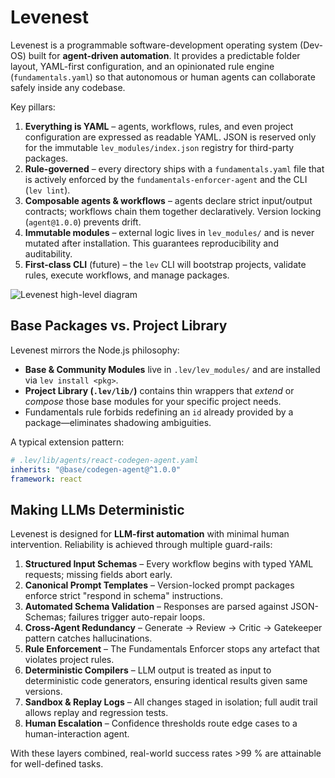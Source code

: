# Levenest

Levenest is a programmable software-development operating system (Dev-OS) built for **agent-driven automation**.  It provides a predictable folder layout, YAML-first configuration, and an opinionated rule engine (`fundamentals.yaml`) so that autonomous or human agents can collaborate safely inside any codebase.

Key pillars:

1. **Everything is YAML** – agents, workflows, rules, and even project configuration are expressed as readable YAML.  JSON is reserved only for the immutable `lev_modules/index.json` registry for third-party packages.
2. **Rule-governed** – every directory ships with a `fundamentals.yaml` file that is actively enforced by the `fundamentals-enforcer-agent` and the CLI (`lev lint`).
3. **Composable agents & workflows** – agents declare strict input/output contracts; workflows chain them together declaratively.  Version locking (`agent@1.0.0`) prevents drift.
4. **Immutable modules** – external logic lives in `lev_modules/` and is never mutated after installation.  This guarantees reproducibility and auditability.
5. **First-class CLI** (future) – the `lev` CLI will bootstrap projects, validate rules, execute workflows, and manage packages.

![Levenest high-level diagram](future.png)

## Base Packages vs. Project Library

Levenest mirrors the Node.js philosophy:

* **Base & Community Modules** live in `.lev/lev_modules/` and are installed via `lev install <pkg>`.
* **Project Library (`.lev/lib/`)** contains thin wrappers that *extend* or *compose* those base modules for your specific project needs.
* Fundamentals rule forbids redefining an `id` already provided by a package—eliminates shadowing ambiguities.

A typical extension pattern:

```yaml
# .lev/lib/agents/react-codegen-agent.yaml
inherits: "@base/codegen-agent@^1.0.0"
framework: react
```

## Making LLMs Deterministic

Levenest is designed for **LLM-first automation** with minimal human intervention.  Reliability is achieved through multiple guard-rails:

1. **Structured Input Schemas** – Every workflow begins with typed YAML requests; missing fields abort early.
2. **Canonical Prompt Templates** – Version-locked prompt packages enforce strict "respond in schema" instructions.
3. **Automated Schema Validation** – Responses are parsed against JSON-Schemas; failures trigger auto-repair loops.
4. **Cross-Agent Redundancy** – Generate → Review → Critic → Gatekeeper pattern catches hallucinations.
5. **Rule Enforcement** – The Fundamentals Enforcer stops any artefact that violates project rules.
6. **Deterministic Compilers** – LLM output is treated as input to deterministic code generators, ensuring identical results given same versions.
7. **Sandbox & Replay Logs** – All changes staged in isolation; full audit trail allows replay and regression tests.
8. **Human Escalation** – Confidence thresholds route edge cases to a human-interaction agent.

With these layers combined, real-world success rates >99 % are attainable for well-defined tasks. 